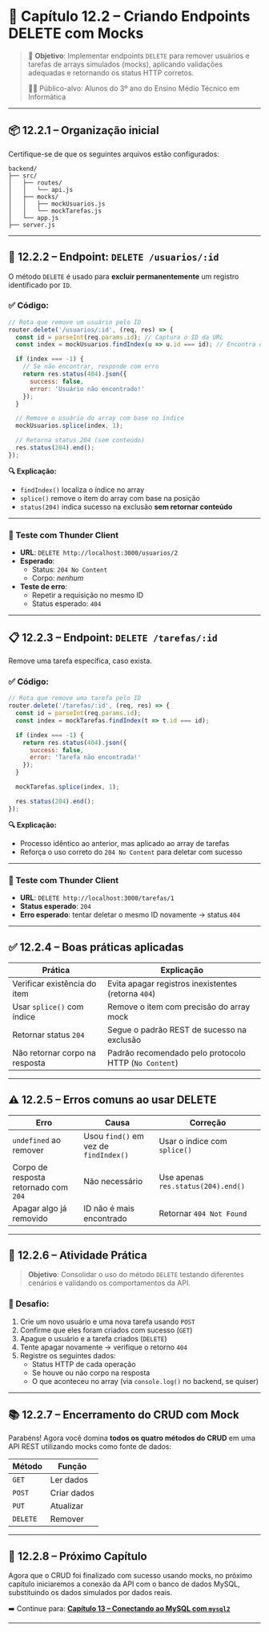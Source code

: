 # 🧹 Capítulo 12.2 – Criando Endpoints DELETE com Mocks

> 🎯 **Objetivo**: Implementar endpoints `DELETE` para remover usuários e tarefas de arrays simulados (mocks), aplicando validações adequadas e retornando os status HTTP corretos.
>
> 👨‍🎓 Público-alvo: Alunos do 3º ano do Ensino Médio Técnico em Informática

---

## 📦 12.2.1 – Organização inicial

Certifique-se de que os seguintes arquivos estão configurados:

```plaintext
backend/
├── src/
│   ├── routes/
│   │   └── api.js
│   ├── mocks/
│   │   ├── mockUsuarios.js
│   │   └── mockTarefas.js
│   └── app.js
├── server.js
```

------

## 👤 12.2.2 – Endpoint: `DELETE /usuarios/:id`

O método `DELETE` é usado para **excluir permanentemente** um registro identificado por `ID`.

### ✅ Código:

```javascript
// Rota que remove um usuário pelo ID
router.delete('/usuarios/:id', (req, res) => {
  const id = parseInt(req.params.id); // Captura o ID da URL
  const index = mockUsuarios.findIndex(u => u.id === id); // Encontra o índice no array

  if (index === -1) {
    // Se não encontrar, responde com erro
    return res.status(404).json({
      success: false,
      error: 'Usuário não encontrado!'
    });
  }

  // Remove o usuário do array com base no índice
  mockUsuarios.splice(index, 1);

  // Retorna status 204 (sem conteúdo)
  res.status(204).end();
});
```

**🔍 Explicação:**

- `findIndex()` localiza o índice no array
- `splice()` remove o item do array com base na posição
- `status(204)` indica sucesso na exclusão **sem retornar conteúdo**

------

### 🧪 Teste com Thunder Client

- **URL**: `DELETE http://localhost:3000/usuarios/2`
- **Esperado**:
  - Status: `204 No Content`
  - Corpo: *nenhum*
- **Teste de erro**:
  - Repetir a requisição no mesmo ID
  - Status esperado: `404`

------

## 📋 12.2.3 – Endpoint: `DELETE /tarefas/:id`

Remove uma tarefa específica, caso exista.

### ✅ Código:

```javascript
// Rota que remove uma tarefa pelo ID
router.delete('/tarefas/:id', (req, res) => {
  const id = parseInt(req.params.id);
  const index = mockTarefas.findIndex(t => t.id === id);

  if (index === -1) {
    return res.status(404).json({
      success: false,
      error: 'Tarefa não encontrada!'
    });
  }

  mockTarefas.splice(index, 1);

  res.status(204).end();
});
```

**🔍 Explicação:**

- Processo idêntico ao anterior, mas aplicado ao array de tarefas
- Reforça o uso correto do `204 No Content` para deletar com sucesso

------

### 🧪 Teste com Thunder Client

- **URL**: `DELETE http://localhost:3000/tarefas/1`
- **Status esperado**: `204`
- **Erro esperado**: tentar deletar o mesmo ID novamente → status `404`

------

## ✅ 12.2.4 – Boas práticas aplicadas

| Prática                        | Explicação                                            |
| ------------------------------ | ----------------------------------------------------- |
| Verificar existência do item   | Evita apagar registros inexistentes (retorna `404`)   |
| Usar `splice()` com índice     | Remove o item com precisão do array mock              |
| Retornar status `204`          | Segue o padrão REST de sucesso na exclusão            |
| Não retornar corpo na resposta | Padrão recomendado pelo protocolo HTTP (`No Content`) |

------

## ⚠️ 12.2.5 – Erros comuns ao usar DELETE

| Erro                                  | Causa                                 | Correção                           |
| ------------------------------------- | ------------------------------------- | ---------------------------------- |
| `undefined` ao remover                | Usou `find()` em vez de `findIndex()` | Usar o índice com `splice()`       |
| Corpo de resposta retornado com `204` | Não necessário                        | Use apenas `res.status(204).end()` |
| Apagar algo já removido               | ID não é mais encontrado              | Retornar `404 Not Found`           |

------

## 🧠 12.2.6 – Atividade Prática

> **Objetivo**: Consolidar o uso do método `DELETE` testando diferentes cenários e validando os comportamentos da API.

### 📌 Desafio:

1. Crie um novo usuário e uma nova tarefa usando `POST`
2. Confirme que eles foram criados com sucesso (`GET`)
3. Apague o usuário e a tarefa criados (`DELETE`)
4. Tente apagar novamente → verifique o retorno `404`
5. Registre os seguintes dados:
   - Status HTTP de cada operação
   - Se houve ou não corpo na resposta
   - O que aconteceu no array (via `console.log()` no backend, se quiser)

------

## 📚 12.2.7 – Encerramento do CRUD com Mock

Parabéns! Agora você domina **todos os quatro métodos do CRUD** em uma API REST utilizando mocks como fonte de dados:

| Método   | Função      |
| -------- | ----------- |
| `GET`    | Ler dados   |
| `POST`   | Criar dados |
| `PUT`    | Atualizar   |
| `DELETE` | Remover     |

------

## 📘 12.2.8 – Próximo Capítulo

Agora que o CRUD foi finalizado com sucesso usando mocks, no próximo capítulo iniciaremos a conexão da API com o banco de dados MySQL, substituindo os dados simulados por dados reais.

➡️ Continue para: **[Capítulo 13 – Conectando ao MySQL com `mysql2`](https://chatgpt.com/g/g-p-67e5b2a26c7c81918301ede108f78b6a-backend-nodejs/c/cap13-mysql-conexao.md)**

------

